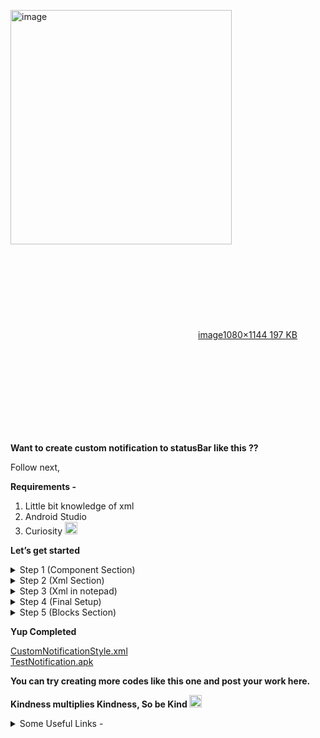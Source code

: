 <div class="cooked"><p></p><div class="lightbox-wrapper"><a class="lightbox" href="https://community.appzard.com/uploads/default/original/2X/7/7523e647960e652878101b85d71781cb6e9dffa8.jpeg" data-download-href="https://community.appzard.com/uploads/default/7523e647960e652878101b85d71781cb6e9dffa8" title="image"><img src="https://community.appzard.com/uploads/default/optimized/2X/7/7523e647960e652878101b85d71781cb6e9dffa8_2_354x375.jpeg" alt="image" data-base62-sha1="gIgMghLRNYSjg2gqfFvmY1qt2Bi" srcset="https://community.appzard.com/uploads/default/optimized/2X/7/7523e647960e652878101b85d71781cb6e9dffa8_2_354x375.jpeg, https://community.appzard.com/uploads/default/optimized/2X/7/7523e647960e652878101b85d71781cb6e9dffa8_2_531x562.jpeg 1.5x, https://community.appzard.com/uploads/default/optimized/2X/7/7523e647960e652878101b85d71781cb6e9dffa8_2_708x750.jpeg 2x" data-dominant-color="5E6951" style="aspect-ratio: 354 / 375;" loading="lazy" width="354" height="375"><div class="meta">
<svg class="fa d-icon d-icon-far-image svg-icon" aria-hidden="true"><use href="#far-image"></use></svg><span class="filename">image</span><span class="informations">1080×1144 197 KB</span><svg class="fa d-icon d-icon-discourse-expand svg-icon" aria-hidden="true"><use href="#discourse-expand"></use></svg>
</div></a></div><p></p>
<p><strong>Want to create custom notification to statusBar like this ??</strong></p>
<p>Follow next,</p>
<p><strong>Requirements -</strong></p>
<ol>
<li>Little bit knowledge of xml</li>
<li>Android Studio</li>
<li>Curiosity <img src="http://community.appzard.com/images/emoji/google/wink.png?v=12" title=":wink:" class="emoji" alt=":wink:" loading="lazy" style="aspect-ratio: 20 / 20;" width="20" height="20">
</li>
</ol>
<p><strong>Let’s get started</strong></p>
<details>
<summary>
Step 1 (Component Section)</summary>
<p>Import some components.</p>
<p></p><div class="lightbox-wrapper"><a class="lightbox" href="https://community.appzard.com/uploads/default/original/2X/6/6947e949b3a34cadd70e0c9271298f8380d760ab.png" data-download-href="https://community.appzard.com/uploads/default/6947e949b3a34cadd70e0c9271298f8380d760ab" title="image"><img src="https://community.appzard.com/uploads/default/optimized/2X/6/6947e949b3a34cadd70e0c9271298f8380d760ab_2_474x375.png" alt="image" data-base62-sha1="f1mcCEXR0HvGJ04UiFdTQE3QXzR" srcset="https://community.appzard.com/uploads/default/optimized/2X/6/6947e949b3a34cadd70e0c9271298f8380d760ab_2_474x375.png, https://community.appzard.com/uploads/default/optimized/2X/6/6947e949b3a34cadd70e0c9271298f8380d760ab_2_711x562.png 1.5x, https://community.appzard.com/uploads/default/original/2X/6/6947e949b3a34cadd70e0c9271298f8380d760ab.png 2x" data-dominant-color="E5EAED" style="aspect-ratio: 474 / 375;" loading="lazy" width="474" height="375"><div class="meta">
<svg class="fa d-icon d-icon-far-image svg-icon" aria-hidden="true"><use href="#far-image"></use></svg><span class="filename">image</span><span class="informations">923×730 60.4 KB</span><svg class="fa d-icon d-icon-discourse-expand svg-icon" aria-hidden="true"><use href="#discourse-expand"></use></svg>
</div></a></div><p></p>
</details>
<details>
<summary>
Step 2  (Xml Section)</summary>
<p></p><div class="lightbox-wrapper"><a class="lightbox" href="https://community.appzard.com/uploads/default/original/2X/8/886db8c21b9ca3c20c07b340b62a8a8041c9271e.png" data-download-href="https://community.appzard.com/uploads/default/886db8c21b9ca3c20c07b340b62a8a8041c9271e" title="image"><img src="https://community.appzard.com/uploads/default/optimized/2X/8/886db8c21b9ca3c20c07b340b62a8a8041c9271e_2_690x255.png" alt="image" data-base62-sha1="jsU0QwDUlJkHoyDd3YkWF3kJUXY" srcset="https://community.appzard.com/uploads/default/optimized/2X/8/886db8c21b9ca3c20c07b340b62a8a8041c9271e_2_690x255.png, https://community.appzard.com/uploads/default/optimized/2X/8/886db8c21b9ca3c20c07b340b62a8a8041c9271e_2_1035x382.png 1.5x, https://community.appzard.com/uploads/default/optimized/2X/8/886db8c21b9ca3c20c07b340b62a8a8041c9271e_2_1380x510.png 2x" data-dominant-color="435D83" style="aspect-ratio: 690 / 255;" loading="lazy" width="690" height="255"><div class="meta">
<svg class="fa d-icon d-icon-far-image svg-icon" aria-hidden="true"><use href="#far-image"></use></svg><span class="filename">image</span><span class="informations">1679×621 86.5 KB</span><svg class="fa d-icon d-icon-discourse-expand svg-icon" aria-hidden="true"><use href="#discourse-expand"></use></svg>
</div></a></div><p></p>
<p>In your android studio create any design.</p>
<p>Example -</p>
<pre class="codeblock-buttons"><div class="codeblock-button-wrapper" style="right: 0px;"><button class="btn nohighlight copy-cmd"><svg class="fa d-icon d-icon-copy svg-icon svg-string" xmlns="http://www.w3.org/2000/svg"><use href="#copy"></use></svg></button></div><code class="hljs language-bash">&lt;ImageView
        android:<span class="hljs-built_in">id</span>=<span class="hljs-string">"@+id/image"</span>
        android:layout_width=<span class="hljs-string">"match_parent"</span>
        android:layout_height=<span class="hljs-string">"match_parent"</span>
        android:scaleType=<span class="hljs-string">"fitXY"</span>
        android:src=<span class="hljs-string">"@mipmap/ic_launcher"</span> /&gt;

    &lt;TextView
        android:<span class="hljs-built_in">id</span>=<span class="hljs-string">"@+id/text"</span>
        android:layout_width=<span class="hljs-string">"match_parent"</span>
        android:layout_height=<span class="hljs-string">"match_parent"</span>
        android:text=<span class="hljs-string">"Hii, this is a custom image notification with text.
        This notification is built by Vraj Panchal and made on Appzard
        by using Notification Style component.
        How is this notification ??
        Thankyou 😊😊"</span>
        android:textColor=<span class="hljs-string">"#151515"</span>
        android:textSize=<span class="hljs-string">"17dp"</span>
        android:textStyle=<span class="hljs-string">"bold"</span> /&gt;
</code></pre>
</details>
<details>
<summary>
Step 3 (Xml in notepad)</summary>
<p>Copy paste your xml from android studio to notepad into relative view like this -</p>
<p></p><div class="lightbox-wrapper"><a class="lightbox" href="https://community.appzard.com/uploads/default/original/2X/a/a869e93a9459d6ed4bb791552b4c1f8c92f30bce.png" data-download-href="https://community.appzard.com/uploads/default/a869e93a9459d6ed4bb791552b4c1f8c92f30bce" title="image"><img src="https://community.appzard.com/uploads/default/original/2X/a/a869e93a9459d6ed4bb791552b4c1f8c92f30bce.png" alt="image" data-base62-sha1="o1R7XCB2a2AYy7cHbzHkQGW1QDQ" data-dominant-color="333742" style="aspect-ratio: 690 / 243;" loading="lazy" width="690" height="243"><div class="meta">
<svg class="fa d-icon d-icon-far-image svg-icon" aria-hidden="true"><use href="#far-image"></use></svg><span class="filename">image</span><span class="informations">1867×658 19.3 KB</span><svg class="fa d-icon d-icon-discourse-expand svg-icon" aria-hidden="true"><use href="#discourse-expand"></use></svg>
</div></a></div><p></p>
<p>and save file as .xml</p>
</details>
<details>
<summary>
Step 4 (Final Setup)</summary>
<p>Import .xml file in asset.</p>
<p></p><div class="lightbox-wrapper"><a class="lightbox" href="https://community.appzard.com/uploads/default/original/2X/e/edb501999a6638bc3456220ed0dd62fa7f6a1da0.png" data-download-href="https://community.appzard.com/uploads/default/edb501999a6638bc3456220ed0dd62fa7f6a1da0" title="image"><img src="https://community.appzard.com/uploads/default/original/2X/e/edb501999a6638bc3456220ed0dd62fa7f6a1da0.png" alt="image" data-base62-sha1="xUQXNURiOSypMfa2LgFX3W0qxwI" data-dominant-color="F2F5FC" style="aspect-ratio: 345 / 225;" loading="lazy" width="345" height="225"><div class="meta">
<svg class="fa d-icon d-icon-far-image svg-icon" aria-hidden="true"><use href="#far-image"></use></svg><span class="filename">image</span><span class="informations">756×495 3.51 KB</span><svg class="fa d-icon d-icon-discourse-expand svg-icon" aria-hidden="true"><use href="#discourse-expand"></use></svg>
</div></a></div><p></p>
<p>Then,</p>
<p>In Notification Style component , set custom notification source to .xml file</p>
<p><img src="https://community.appzard.com/uploads/default/original/2X/b/b5ac51dc322c2161d08f42d0102911ba77003d0a.png" alt="image" data-base62-sha1="pV9CaaeevWmFxklQLc0j0bSbkvg" style="aspect-ratio: 227 / 54;" loading="lazy" width="227" height="54"></p>
</details>
<details>
<summary>
Step 5 (Blocks Section)</summary>
<p></p><div class="lightbox-wrapper"><a class="lightbox" href="https://community.appzard.com/uploads/default/original/2X/b/b966a6bbd4d7e01aa592b1c881c53fda9684e4e5.png" data-download-href="https://community.appzard.com/uploads/default/b966a6bbd4d7e01aa592b1c881c53fda9684e4e5" title="blocks (11)"><img src="https://community.appzard.com/uploads/default/optimized/2X/b/b966a6bbd4d7e01aa592b1c881c53fda9684e4e5_2_517x65.png" alt="blocks (11)" data-base62-sha1="qs8gcXGoujJdavFSZtHXoUFfEYB" srcset="https://community.appzard.com/uploads/default/optimized/2X/b/b966a6bbd4d7e01aa592b1c881c53fda9684e4e5_2_517x65.png, https://community.appzard.com/uploads/default/optimized/2X/b/b966a6bbd4d7e01aa592b1c881c53fda9684e4e5_2_775x97.png 1.5x, https://community.appzard.com/uploads/default/optimized/2X/b/b966a6bbd4d7e01aa592b1c881c53fda9684e4e5_2_1034x130.png 2x" data-dominant-color="7E56A0" style="aspect-ratio: 517 / 65;" loading="lazy" width="517" height="65"><div class="meta">
<svg class="fa d-icon d-icon-far-image svg-icon" aria-hidden="true"><use href="#far-image"></use></svg><span class="filename">blocks (11)</span><span class="informations">1594×202 11.2 KB</span><svg class="fa d-icon d-icon-discourse-expand svg-icon" aria-hidden="true"><use href="#discourse-expand"></use></svg>
</div></a></div><p></p>
<p></p><div class="lightbox-wrapper"><a class="lightbox" href="https://community.appzard.com/uploads/default/original/2X/f/fe4e88bb9f12c2f3f2ec6535f1fcf8cffde0ff0e.png" data-download-href="https://community.appzard.com/uploads/default/fe4e88bb9f12c2f3f2ec6535f1fcf8cffde0ff0e" title="blocks (12)"><img src="https://community.appzard.com/uploads/default/optimized/2X/f/fe4e88bb9f12c2f3f2ec6535f1fcf8cffde0ff0e_2_516x120.png" alt="blocks (12)" data-base62-sha1="AhHxeATeejWddi4TQsraV4AXuuG" srcset="https://community.appzard.com/uploads/default/optimized/2X/f/fe4e88bb9f12c2f3f2ec6535f1fcf8cffde0ff0e_2_516x120.png, https://community.appzard.com/uploads/default/optimized/2X/f/fe4e88bb9f12c2f3f2ec6535f1fcf8cffde0ff0e_2_774x180.png 1.5x, https://community.appzard.com/uploads/default/optimized/2X/f/fe4e88bb9f12c2f3f2ec6535f1fcf8cffde0ff0e_2_1032x240.png 2x" data-dominant-color="A45673" style="aspect-ratio: 516 / 120;" loading="lazy" width="516" height="120"><div class="meta">
<svg class="fa d-icon d-icon-far-image svg-icon" aria-hidden="true"><use href="#far-image"></use></svg><span class="filename">blocks (12)</span><span class="informations">1206×282 12.5 KB</span><svg class="fa d-icon d-icon-discourse-expand svg-icon" aria-hidden="true"><use href="#discourse-expand"></use></svg>
</div></a></div><p></p>
<p>Here, viewId is set to “image” because in your xml file you set ImageView id to image.</p>
<p><img src="https://community.appzard.com/uploads/default/original/2X/2/2f130bc84453b8a05cfccb6677b32e4ee5254f0a.jpeg" alt="image" data-base62-sha1="6IrfjAiLuvtkdWDScDgBWvCLFdU" style="aspect-ratio: 425 / 141;" loading="lazy" width="425" height="141"></p>
<p>Next,<br>
</p><div class="lightbox-wrapper"><a class="lightbox" href="https://community.appzard.com/uploads/default/original/2X/e/ee28023258fa88658328eea59259acd531190dbd.png" data-download-href="https://community.appzard.com/uploads/default/ee28023258fa88658328eea59259acd531190dbd" title="blocks (13)"><img src="https://community.appzard.com/uploads/default/optimized/2X/e/ee28023258fa88658328eea59259acd531190dbd_2_517x130.png" alt="blocks (13)" data-base62-sha1="xYPm4ielkZ5J2bx8AMOGc4QDJet" srcset="https://community.appzard.com/uploads/default/optimized/2X/e/ee28023258fa88658328eea59259acd531190dbd_2_517x130.png, https://community.appzard.com/uploads/default/optimized/2X/e/ee28023258fa88658328eea59259acd531190dbd_2_775x195.png 1.5x, https://community.appzard.com/uploads/default/optimized/2X/e/ee28023258fa88658328eea59259acd531190dbd_2_1034x260.png 2x" data-dominant-color="904F87" style="aspect-ratio: 517 / 130;" loading="lazy" width="517" height="130"><div class="meta">
<svg class="fa d-icon d-icon-far-image svg-icon" aria-hidden="true"><use href="#far-image"></use></svg><span class="filename">blocks (13)</span><span class="informations">1124×284 13.5 KB</span><svg class="fa d-icon d-icon-discourse-expand svg-icon" aria-hidden="true"><use href="#discourse-expand"></use></svg>
</div></a></div><p></p>
<p>Same here viewId is set to “text” as you have set TextView id to text in your xml file.</p>
<p></p><div class="lightbox-wrapper"><a class="lightbox" href="https://community.appzard.com/uploads/default/original/2X/8/8a4bbbe98162ef4b1b261aafa2fdc8eedb9ee29f.jpeg" data-download-href="https://community.appzard.com/uploads/default/8a4bbbe98162ef4b1b261aafa2fdc8eedb9ee29f" title="image"><img src="https://community.appzard.com/uploads/default/optimized/2X/8/8a4bbbe98162ef4b1b261aafa2fdc8eedb9ee29f_2_517x77.jpeg" alt="image" data-base62-sha1="jJq9jTrkEER6dFXJsSGOY2NAAP5" srcset="https://community.appzard.com/uploads/default/optimized/2X/8/8a4bbbe98162ef4b1b261aafa2fdc8eedb9ee29f_2_517x77.jpeg, https://community.appzard.com/uploads/default/optimized/2X/8/8a4bbbe98162ef4b1b261aafa2fdc8eedb9ee29f_2_775x115.jpeg 1.5x, https://community.appzard.com/uploads/default/optimized/2X/8/8a4bbbe98162ef4b1b261aafa2fdc8eedb9ee29f_2_1034x154.jpeg 2x" data-dominant-color="2F323C" style="aspect-ratio: 517 / 77;" loading="lazy" width="517" height="77"><div class="meta">
<svg class="fa d-icon d-icon-far-image svg-icon" aria-hidden="true"><use href="#far-image"></use></svg><span class="filename">image</span><span class="informations">1280×192 39.7 KB</span><svg class="fa d-icon d-icon-discourse-expand svg-icon" aria-hidden="true"><use href="#discourse-expand"></use></svg>
</div></a></div><p></p>
</details>
<p><strong>Yup Completed</strong></p>
<p><a href="https://drive.google.com/file/d/1XrHv7l5QamLBbD9cjdJZModYg7XObrE8/view?usp=sharing" rel="noopener nofollow ugc">CustomNotificationStyle.xml</a><br>
<a href="https://drive.google.com/file/d/1qMI9xGAKCpS13NdrqdtbXdumLpaD5zUl/view?usp=sharing" rel="noopener nofollow ugc">TestNotification.apk</a></p>
<p><strong>You can try creating more codes like this one and post your work here.</strong></p>
<p><strong>Kindness multiplies Kindness, So be Kind <img src="http://community.appzard.com/images/emoji/google/slightly_smiling_face.png?v=12" title=":slightly_smiling_face:" class="emoji" alt=":slightly_smiling_face:" loading="lazy" style="aspect-ratio: 20 / 20;" width="20" height="20"></strong></p>
<details>
<summary>
Some Useful Links -</summary>
<p><a href="https://appzard.com/" rel="noopener nofollow ugc">Appzard Home <span class="badge badge-notification clicks" title="1 click">1</span></a><br>
<a href="https://developer.android.com/develop/ui/views/notifications/custom-notification" rel="noopener nofollow ugc">Custom Notification Layout Android Studio</a><br>
<a href="https://stackoverflow.com/questions/41888161/how-to-create-a-custom-notification-layout-in-android" rel="noopener nofollow ugc">Custom Notification Layout StackOverFlow</a><br>
<a href="https://medium.com/degoo/android-creating-a-custom-notification-layout-with-an-image-or-photo-bd282637a04e" rel="noopener nofollow ugc">Custom Notification Layout Degoo <span class="badge badge-notification clicks" title="1 click">1</span></a></p>
</details></div>
